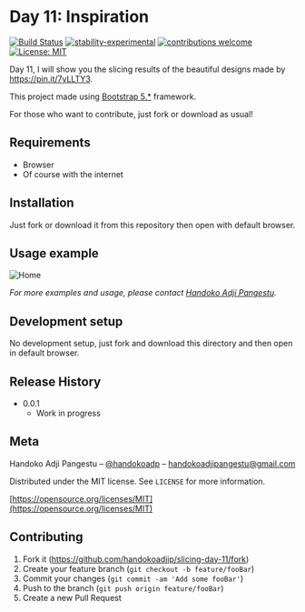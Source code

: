 # Day 11: Inspiration

[![Build Status](https://travis-ci.org/dwyl/esta.svg?branch=master)](https://github.com/handokoadjip/slicing-day-11)
[![stability-experimental](https://img.shields.io/badge/stability-experimental-orange.svg)](https://github.com/handokoadjip/slicing-day-11)
[![contributions welcome](https://img.shields.io/badge/contributions-welcome-brightgreen.svg?style=flat)](https://github.com/handokoadjip/slicing-day-11/fork)
[![License: MIT](https://img.shields.io/badge/License-MIT-yellow.svg)](https://opensource.org/licenses/MIT)

Day 11, I will show you the slicing results of the beautiful designs made by https://pin.it/7yLLTY3.

This project made using [Bootstrap 5.\*](https://getbootstrap.com/docs/5.1/getting-started/introduction/) framework.

For those who want to contribute, just fork or download as usual!

## Requirements

- Browser
- Of course with the internet

## Installation

Just fork or download it from this repository then open with default browser.

## Usage example

![Home](https://bebaskripsi.000webhostapp.com/slicing-day-11/home.png)

_For more examples and usage, please contact [Handoko Adji Pangestu](https://www.instagram.com/handokoadp/)._

## Development setup

No development setup, just fork and download this directory and then open in default browser.

## Release History

- 0.0.1
  - Work in progress

## Meta

Handoko Adji Pangestu – [@handokoadp](https://www.instagram.com/handokoadp/) – handokoadjipangestu@gmail.com

Distributed under the MIT license. See `LICENSE` for more information.

[https://opensource.org/licenses/MIT](https://opensource.org/licenses/MIT)

## Contributing

1. Fork it (<https://github.com/handokoadjip/slicing-day-11/fork>)
2. Create your feature branch (`git checkout -b feature/fooBar`)
3. Commit your changes (`git commit -am 'Add some fooBar'`)
4. Push to the branch (`git push origin feature/fooBar`)
5. Create a new Pull Request
